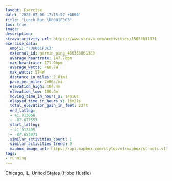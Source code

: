 ```yaml
---
layout: Exercise
date: '2025-07-06 17:15:52 +0000'
title: "Lunch Run \U0001F3C3"
toc: true
image:
description:
strava_activity_url: https://www.strava.com/activities/15028031871
exercise_data:
  emoji: "\U0001F3C3"
  external_id: garmin_ping_456353861380
  average_heartrate: 147.7bpm
  max_heartrate: 171.0bpm
  average_watts: 460.7W
  max_watts: 574W
  distance_in_miles: 2.01mi
  pace_per_mile: 7m06s/mi
  elevation_high: 184.4m
  elevation_low: 180.0m
  moving_time_in_hours_s: 14m16s
  elapsed_time_in_hours_s: 16m21s
  total_elevation_gain_in_feet: 23ft
  end_latlng:
  - 41.913066
  - -87.677553
  start_latlng:
  - 41.912305
  - -87.653071
  similar_activities_count: 1
  similar_activities_trend: 0
  mapbox_image_url: https://api.mapbox.com/styles/v1/mapbox/streets-v11/static/path-5+787af2-1.0(evx~Fvw~uOBtAH~%40Gx%40DpIG~ABpAAdCDh%40Cn%40BfFD%7CB%40xAAXFh%40%3FbCFxC%3FLIPBj%40%3FnBF~ECVBZCFAzAAFKLCDJTLn%40APAz%40Bx%40%40tBHbBB%60BEv%40CFMDo%40CkBD%7DC%3FK%40AD%40d%40Az%40BP%40~%40AlAKxA%40z%40Hl%40%40Z%3F%7CCBxAGdAFbCA%5EBj%40%3FdBCVD%7C%40Cv%40BZAx%40F%7CBBxDAPKTERBx%40I%60%40%3FZBz%40oAJo%40Lq%40%40e%40Ci%40F%7D%40%40g%40DGIWCy%40BuA%3Fw%40EYFUCg%40F%7B%40%40YCYBYCe%40BS%3FWB%5BF%3FD%40LHD%60%40IhCIpAKfCEdD%3F),pin-s-s+e5b22e(-87.65324,41.91091),pin-s-f+89ae00(-87.67759999999994,41.91419000000002)/auto/800x800?access_token=pk.eyJ1Ijoiam9zaGJlY2ttYW4iLCJhIjoiY205eWR2aDd1MWZ6djJrbXc4a3M0bWZleiJ9.XiG9OWkNcZk2QzjJbxLB4A
tags:
- running
---
```




Chicago, IL, United States (Hobo Hustle)
